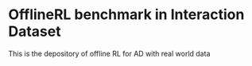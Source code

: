 # OfflineRL benchmark in Interaction Dataset
This is the depository of offline RL for AD with real world data
